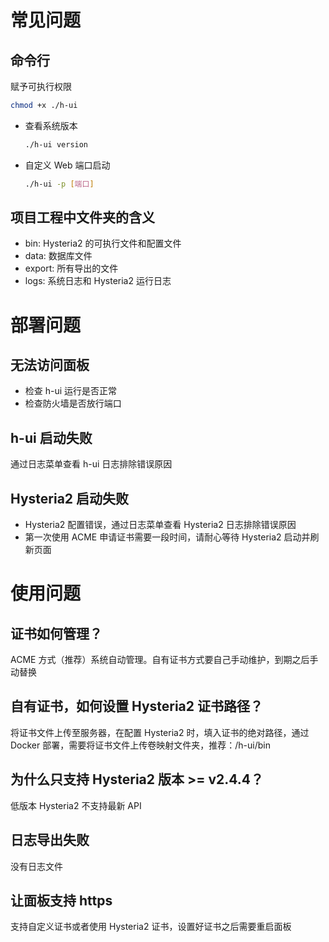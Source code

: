 # 常见问题

## 命令行

赋予可执行权限

```bash
chmod +x ./h-ui
```

- 查看系统版本

  ```bash
  ./h-ui version
  ```

- 自定义 Web 端口启动

  ```bash
  ./h-ui -p [端口]
  ```

## 项目工程中文件夹的含义

- bin: Hysteria2 的可执行文件和配置文件
- data: 数据库文件
- export: 所有导出的文件
- logs: 系统日志和 Hysteria2 运行日志

# 部署问题

## 无法访问面板

- 检查 h-ui 运行是否正常
- 检查防火墙是否放行端口

## h-ui 启动失败

通过日志菜单查看 h-ui 日志排除错误原因

## Hysteria2 启动失败

- Hysteria2 配置错误，通过日志菜单查看 Hysteria2 日志排除错误原因
- 第一次使用 ACME 申请证书需要一段时间，请耐心等待 Hysteria2 启动并刷新页面

# 使用问题

## 证书如何管理？

ACME 方式（推荐）系统自动管理。自有证书方式要自己手动维护，到期之后手动替换

## 自有证书，如何设置 Hysteria2 证书路径？

将证书文件上传至服务器，在配置 Hysteria2 时，填入证书的绝对路径，通过 Docker 部署，需要将证书文件上传卷映射文件夹，推荐：/h-ui/bin

## 为什么只支持 Hysteria2 版本 >= v2.4.4？

低版本 Hysteria2 不支持最新 API

## 日志导出失败

没有日志文件

## 让面板支持 https

支持自定义证书或者使用 Hysteria2 证书，设置好证书之后需要重启面板
